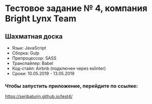 # Тестовое задание № 4, компания Bright Lynx Team
## Шахматная доска

* Язык: JavaScript
* Сборка: Gulp
* Препроцессор: SASS
* Транспайлер: Babel
* Код-стайл: Airbnb (подключен через eslinter)
* Сроки: 10.05.2019 - 13.05.2019

### Чтобы запустить приложение, перейдите по ссылке:
https://serjbaturin.github.io/test4/
